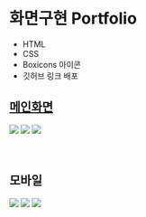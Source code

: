 # 화면구현 Portfolio

- HTML
- CSS
- Boxicons 아이콘
- 깃허브 링크 배포

## [메인화면](https://y-j-kim.github.io/Portfolio-NONFICTION-/)

<image src="./images/메인1.PNG">
<image src="./images/메인2.PNG">
<image src="./images/로그인2.PNG">


<br>
<br>
<br>

## 모바일
<image src="./images/모바일 메인1.PNG">
<image src="./images/모바일 메인2.PNG">
<image src="./images/모바일 로그인2.PNG">
